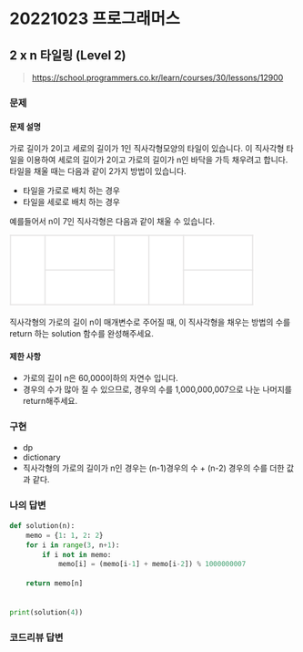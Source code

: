 # 20221023 프로그래머스

## 2 x n 타일링 (Level 2)
> https://school.programmers.co.kr/learn/courses/30/lessons/12900

### 문제
#### 문제 설명
가로 길이가 2이고 세로의 길이가 1인 직사각형모양의 타일이 있습니다. 이 직사각형 타일을 이용하여 세로의 길이가 2이고 가로의 길이가 n인 바닥을 가득 채우려고 합니다. 타일을 채울 때는 다음과 같이 2가지 방법이 있습니다.

- 타일을 가로로 배치 하는 경우
- 타일을 세로로 배치 하는 경우

예를들어서 n이 7인 직사각형은 다음과 같이 채울 수 있습니다.

![](image/29ANX0f.png)

직사각형의 가로의 길이 n이 매개변수로 주어질 때, 이 직사각형을 채우는 방법의 수를 return 하는 solution 함수를 완성해주세요.

#### 제한 사항
- 가로의 길이 n은 60,000이하의 자연수 입니다.
- 경우의 수가 많아 질 수 있으므로, 경우의 수를 1,000,000,007으로 나눈 나머지를 return해주세요.

### 구현
- dp
- dictionary
- 직사각형의 가로의 길이가 n인 경우는 (n-1)경우의 수 + (n-2) 경우의 수를 더한 값과 같다.

### 나의 답변
```python
def solution(n):
    memo = {1: 1, 2: 2}
    for i in range(3, n+1):
        if i not in memo:
            memo[i] = (memo[i-1] + memo[i-2]) % 1000000007

    return memo[n]


print(solution(4))
```

### 코드리뷰 답변
```python
```